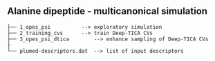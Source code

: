 ## Alanine dipeptide - multicanonical simulation

```
├── 1_opes_psi			--> exploratory simulation
├── 2_training_cvs		--> train Deep-TICA CVs
├── 3_opes_psi_dtica		--> enhance sampling of Deep-TICA CVs
├
└── plumed-descriptors.dat	--> list of input descriptors
``` 
